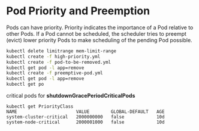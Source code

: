 # Pod Priority and Preemption
Pods can have priority. Priority indicates the importance of a Pod relative to other Pods. If a Pod cannot be scheduled, the scheduler tries to preempt (evict) lower priority Pods to make scheduling of the pending Pod possible.

```sh
kubectl delete limitrange mem-limit-range
kubectl create -f high-priority.yml
kubectl create -f pod-to-be-removed.yml 
kubectl get pod -l app=remove
kubectl create -f preemptive-pod.yml
kubectl get pod -l app=remove
kubectl get po
```

critical pods for **shutdownGracePeriodCriticalPods**

```
kubectl get PriorityClass
NAME                      VALUE        GLOBAL-DEFAULT   AGE
system-cluster-critical   2000000000   false            10d
system-node-critical      2000001000   false            10d
```